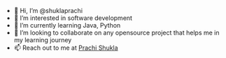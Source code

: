 - 👋 Hi, I’m @shuklaprachi
- 👀 I’m interested in software development
- 🌱 I’m currently learning Java, Python
- 💞️ I’m looking to collaborate on any opensource project that helps me in my learning journey
- 📫 Reach out to me at <a href="https://www.linkedin.com/in/prachi7">Prachi Shukla</a>

<!---
shuklaprachi/shuklaprachi is a ✨ special ✨ repository because its `README.md` (this file) appears on your GitHub profile.
You can click the Preview link to take a look at your changes.
--->
